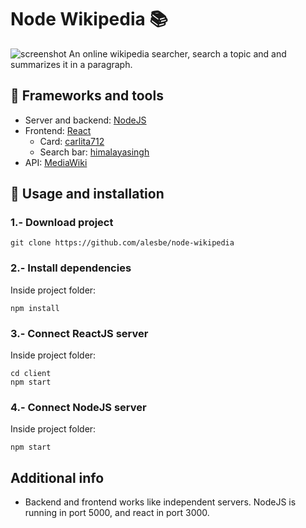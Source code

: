 # Node Wikipedia 📚
![screenshot](https://i.imgur.com/zUuVAlQ.png)
An online wikipedia searcher, search a topic and and summarizes it in a paragraph.

## 🔨 Frameworks and tools
- Server and backend: [NodeJS](https://nodejs.org/en/)
- Frontend: [React](https://es.reactjs.org/)
    - Card: [carlita712](https://codepen.io/carlita712/pen/mNLzye)
    - Search bar: [himalayasingh](https://codepen.io/himalayasingh/pen/dqjLgO)
- API: [MediaWiki](https://www.mediawiki.org/wiki/API:Main_page/es)

## 💾 Usage and installation

### 1.- Download project
```
git clone https://github.com/alesbe/node-wikipedia
```

### 2.- Install dependencies
Inside project folder:
```
npm install
```

### 3.- Connect ReactJS server
Inside project folder:
```
cd client
npm start
```

### 4.- Connect NodeJS server
Inside project folder:
```
npm start
```

## Additional info
- Backend and frontend works like independent servers. NodeJS is running in port 5000, and react in port 3000.
